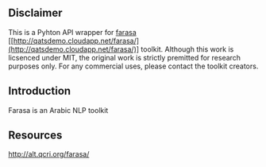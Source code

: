 ## Disclaimer

This is a Pyhton API wrapper for [farasa](http://qatsdemo.cloudapp.net/farasa/) [[http://qatsdemo.cloudapp.net/farasa/](http://qatsdemo.cloudapp.net/farasa/)] toolkit. Although this work is licsenced under MIT, the original work is strictly premitted for research purposes only. For any commercial uses, please contact the toolkit creators.

 ## Introduction
 Farasa is  an Arabic NLP toolkit 

## Resources
http://alt.qcri.org/farasa/
<!--stackedit_data:
eyJoaXN0b3J5IjpbLTIxNTA0NzM0NywzNTg2NTMzOTJdfQ==
-->